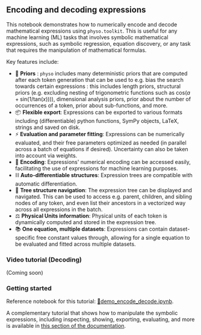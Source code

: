
## Encoding and decoding expressions

This notebook demonstrates how to numerically encode and decode mathematical expressions using `physo.toolkit`. 
This is useful for any machine learning (ML) tasks that involves symbolic mathematical expressions, such as symbolic regression, equation discovery, or any task that requires the manipulation of mathematical formulas.

Key features include:
- 🧠 __Priors__ : `physo` includes many deterministic priors that are computed after each token generation that can be used to e.g. bias the search towards certain expressions : this includes length priors, structural priors (e.g. excluding nesting of trigonometric functions such as $\text{cos}(a+\text{sin}(1/\text{tan}(x)))$), dimensional analysis priors, prior about the number of occurrences of a token, prior about sub-functions, and more.
- 📦 __Flexible export__: Expressions can be exported to various formats including (differentiable) python functions, SymPy objects, LaTeX, strings and saved on disk.
- ⚡️ __Evaluation and parameter fitting__: Expressions can be numerically evaluated, and their free parameters optimized as needed (in parallel across a batch of equations if desired). Uncertainty can also be taken into account via weights.
- 🔢 __Encoding__: Expressions' numerical encoding can be accessed easily, facilitating the use of expressions for machine learning purposes.
- ⛓️ __Auto-differentiable structures__: Expression trees are compatible with automatic differentiation.
- 🌳 __Tree structure navigation__: The expression tree can be displayed and navigated. This can be used to access e.g. parent, children, and sibling nodes of any token, and even list their ancestors in a vectorized way across all expressions in the batch.
- ⚖️ __Physical Units information__: Physical units of each token is dynamically computed and stored in the expression tree.
- 📚 __One equation, multiple datasets__: Expressions can contain dataset-specific free constant values through, allowing for a single equation to be evaluated and fitted across multiple datasets.


### Video tutorial (Decoding)

(Coming soon)

### Getting started

Reference notebook for this tutorial: [📙demo_encode_decode.ipynb](https://github.com/WassimTenachi/PhySO/blob/main/demos/toolkit/demo_encode_decode.ipynb).

A complementary tutorial that shows how to manipulate the symbolic expressions, including inspecting, showing, exporting, evaluating, and more is available in [this section of the documentation](https://physo.readthedocs.io/en/latest/r_toolkit.html#expression-manipulation).